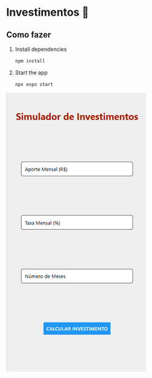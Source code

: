 # Investimentos 👋

## Como fazer

1. Install dependencies

   ```bash
   npm install
   ```

2. Start the app

   ```bash
   npx expo start
   ```
![Print](./assets/images/screenshoot.png)
